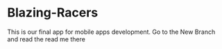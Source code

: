 # Blazing-Racers
This is our final app for mobile apps development. 
Go to the New Branch and read the read me there
